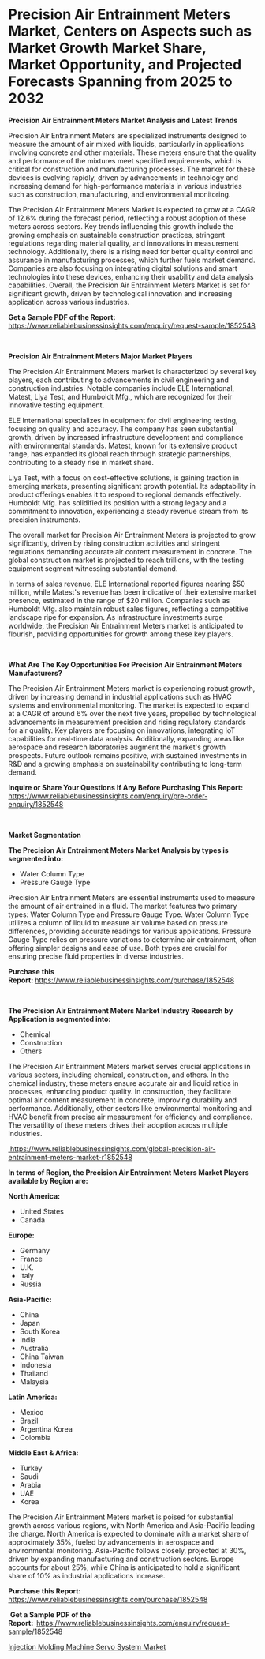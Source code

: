 <p><h1>Precision Air Entrainment Meters Market, Centers on Aspects such as Market Growth Market Share, Market Opportunity, and Projected Forecasts Spanning from 2025 to 2032</h1></p><p><strong>Precision Air Entrainment Meters Market Analysis and Latest Trends</strong></p>
<p><p>Precision Air Entrainment Meters are specialized instruments designed to measure the amount of air mixed with liquids, particularly in applications involving concrete and other materials. These meters ensure that the quality and performance of the mixtures meet specified requirements, which is critical for construction and manufacturing processes. The market for these devices is evolving rapidly, driven by advancements in technology and increasing demand for high-performance materials in various industries such as construction, manufacturing, and environmental monitoring.</p><p>The Precision Air Entrainment Meters Market is expected to grow at a CAGR of 12.6% during the forecast period, reflecting a robust adoption of these meters across sectors. Key trends influencing this growth include the growing emphasis on sustainable construction practices, stringent regulations regarding material quality, and innovations in measurement technology. Additionally, there is a rising need for better quality control and assurance in manufacturing processes, which further fuels market demand. Companies are also focusing on integrating digital solutions and smart technologies into these devices, enhancing their usability and data analysis capabilities. Overall, the Precision Air Entrainment Meters Market is set for significant growth, driven by technological innovation and increasing application across various industries.</p></p>
<p><strong>Get a Sample PDF of the Report:&nbsp;</strong> <a href="https://www.reliablebusinessinsights.com/enquiry/request-sample/1852548?utm_campaign=2190&utm_medium=2&utm_source=Github&utm_content=ia&utm_term=12042025&utm_id=precision-air-entrainment-meters">https://www.reliablebusinessinsights.com/enquiry/request-sample/1852548</a></p>
<p>&nbsp;</p>
<p><strong>Precision Air Entrainment Meters Major Market Players</strong></p>
<p><p>The Precision Air Entrainment Meters market is characterized by several key players, each contributing to advancements in civil engineering and construction industries. Notable companies include ELE International, Matest, Liya Test, and Humboldt Mfg., which are recognized for their innovative testing equipment.</p><p>ELE International specializes in equipment for civil engineering testing, focusing on quality and accuracy. The company has seen substantial growth, driven by increased infrastructure development and compliance with environmental standards. Matest, known for its extensive product range, has expanded its global reach through strategic partnerships, contributing to a steady rise in market share. </p><p>Liya Test, with a focus on cost-effective solutions, is gaining traction in emerging markets, presenting significant growth potential. Its adaptability in product offerings enables it to respond to regional demands effectively. Humboldt Mfg. has solidified its position with a strong legacy and a commitment to innovation, experiencing a steady revenue stream from its precision instruments.</p><p>The overall market for Precision Air Entrainment Meters is projected to grow significantly, driven by rising construction activities and stringent regulations demanding accurate air content measurement in concrete. The global construction market is projected to reach trillions, with the testing equipment segment witnessing substantial demand.</p><p>In terms of sales revenue, ELE International reported figures nearing $50 million, while Matest's revenue has been indicative of their extensive market presence, estimated in the range of $20 million. Companies such as Humboldt Mfg. also maintain robust sales figures, reflecting a competitive landscape ripe for expansion. As infrastructure investments surge worldwide, the Precision Air Entrainment Meters market is anticipated to flourish, providing opportunities for growth among these key players.</p></p>
<p>&nbsp;</p>
<p><strong>What Are The Key Opportunities For Precision Air Entrainment Meters Manufacturers?</strong></p>
<p><p>The Precision Air Entrainment Meters market is experiencing robust growth, driven by increasing demand in industrial applications such as HVAC systems and environmental monitoring. The market is expected to expand at a CAGR of around 6% over the next five years, propelled by technological advancements in measurement precision and rising regulatory standards for air quality. Key players are focusing on innovations, integrating IoT capabilities for real-time data analysis. Additionally, expanding areas like aerospace and research laboratories augment the market's growth prospects. Future outlook remains positive, with sustained investments in R&D and a growing emphasis on sustainability contributing to long-term demand.</p></p>
<p><strong>Inquire or Share Your Questions If Any Before Purchasing This Report:</strong> <a href="https://www.reliablebusinessinsights.com/enquiry/pre-order-enquiry/1852548?utm_campaign=2190&utm_medium=2&utm_source=Github&utm_content=ia&utm_term=12042025&utm_id=precision-air-entrainment-meters">https://www.reliablebusinessinsights.com/enquiry/pre-order-enquiry/1852548</a></p>
<p>&nbsp;</p>
<p><strong>Market Segmentation</strong></p>
<p><strong>The Precision Air Entrainment Meters Market Analysis by types is segmented into:</strong></p>
<p><ul><li>Water Column Type</li><li>Pressure Gauge Type</li></ul></p>
<p><p>Precision Air Entrainment Meters are essential instruments used to measure the amount of air entrained in a fluid. The market features two primary types: Water Column Type and Pressure Gauge Type. Water Column Type utilizes a column of liquid to measure air volume based on pressure differences, providing accurate readings for various applications. Pressure Gauge Type relies on pressure variations to determine air entrainment, often offering simpler designs and ease of use. Both types are crucial for ensuring precise fluid properties in diverse industries.</p></p>
<p><strong>Purchase this Report:&nbsp;</strong><a href="https://www.reliablebusinessinsights.com/purchase/1852548?utm_campaign=2190&utm_medium=2&utm_source=Github&utm_content=ia&utm_term=12042025&utm_id=precision-air-entrainment-meters">https://www.reliablebusinessinsights.com/purchase/1852548</a></p>
<p>&nbsp;</p>
<p><strong>The Precision Air Entrainment Meters Market Industry Research by Application is segmented into:</strong></p>
<p><ul><li>Chemical</li><li>Construction</li><li>Others</li></ul></p>
<p><p>The Precision Air Entrainment Meters market serves crucial applications in various sectors, including chemical, construction, and others. In the chemical industry, these meters ensure accurate air and liquid ratios in processes, enhancing product quality. In construction, they facilitate optimal air content measurement in concrete, improving durability and performance. Additionally, other sectors like environmental monitoring and HVAC benefit from precise air measurement for efficiency and compliance. The versatility of these meters drives their adoption across multiple industries.</p></p>
<p><a href="https://www.reliablebusinessinsights.com/global-precision-air-entrainment-meters-market-r1852548?utm_campaign=2190&utm_medium=2&utm_source=Github&utm_content=ia&utm_term=12042025&utm_id=precision-air-entrainment-meters">&nbsp;https://www.reliablebusinessinsights.com/global-precision-air-entrainment-meters-market-r1852548</a></p>
<p><strong>In terms of Region, the Precision Air Entrainment Meters Market Players available by Region are:</strong></p>
<p>
    <p> <strong> North America: </strong>
        <ul>
            <li>United States</li>
            <li>Canada</li>
        </ul>
        </p> 
    <p> <strong> Europe: </strong>
        <ul>
            <li>Germany</li>
            <li>France</li>
            <li>U.K.</li>
            <li>Italy</li>
            <li>Russia</li>
        </ul>
        </p> 
    <p> <strong> Asia-Pacific: </strong>
        <ul>
            <li>China</li>
            <li>Japan</li>
            <li>South Korea</li>
            <li>India</li>
            <li>Australia</li>
            <li>China Taiwan</li>
            <li>Indonesia</li>
            <li>Thailand</li>
            <li>Malaysia</li>
        </ul>
        </p> 
    <p> <strong> Latin America: </strong>
        <ul>
            <li>Mexico</li>
            <li>Brazil</li>
            <li>Argentina Korea</li>
            <li>Colombia</li>
        </ul>
        </p> 
    <p> <strong> Middle East & Africa: </strong>
        <ul>
            <li>Turkey</li>
            <li>Saudi</li>
            <li>Arabia</li>
            <li>UAE</li>
            <li>Korea</li>
        </ul>
    </p>
    </p>
<p><p>The Precision Air Entrainment Meters market is poised for substantial growth across various regions, with North America and Asia-Pacific leading the charge. North America is expected to dominate with a market share of approximately 35%, fueled by advancements in aerospace and environmental monitoring. Asia-Pacific follows closely, projected at 30%, driven by expanding manufacturing and construction sectors. Europe accounts for about 25%, while China is anticipated to hold a significant share of 10% as industrial applications increase.</p></p>
<p><strong>Purchase this Report: </strong><a href="https://www.reliablebusinessinsights.com/purchase/1852548?utm_campaign=2190&utm_medium=2&utm_source=Github&utm_content=ia&utm_term=12042025&utm_id=precision-air-entrainment-meters">https://www.reliablebusinessinsights.com/purchase/1852548</a></p>
<p>&nbsp;<strong>Get a Sample PDF of the Report:&nbsp;&nbsp;</strong><a href="https://www.reliablebusinessinsights.com/enquiry/request-sample/1852548?utm_campaign=2190&utm_medium=2&utm_source=Github&utm_content=ia&utm_term=12042025&utm_id=precision-air-entrainment-meters">https://www.reliablebusinessinsights.com/enquiry/request-sample/1852548</a></p>
<p><strong></strong></p>
<p><p><a href="https://github.com/AshrafKhan865/Market-Research-Report-List-2/blob/main/injection-molding-machine-servo-system-market.md?utm_campaign=2190&utm_medium=2&utm_source=Github&utm_content=ia&utm_term=12042025&utm_id=precision-air-entrainment-meters">Injection Molding Machine Servo System Market</a></p></p>